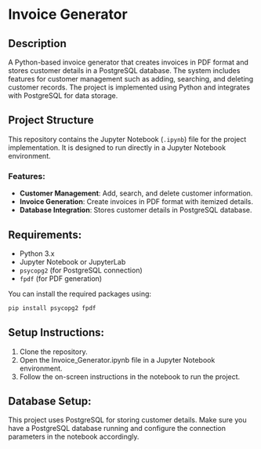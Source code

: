 # Invoice Generator

## Description
A Python-based invoice generator that creates invoices in PDF format and stores customer details in a PostgreSQL database. The system includes features for customer management such as adding, searching, and deleting customer records. The project is implemented using Python and integrates with PostgreSQL for data storage.

## Project Structure
This repository contains the Jupyter Notebook (`.ipynb`) file for the project implementation. It is designed to run directly in a Jupyter Notebook environment.

### Features:
- **Customer Management**: Add, search, and delete customer information.
- **Invoice Generation**: Create invoices in PDF format with itemized details.
- **Database Integration**: Stores customer details in PostgreSQL database.

## Requirements:
- Python 3.x
- Jupyter Notebook or JupyterLab
- `psycopg2` (for PostgreSQL connection)
- `fpdf` (for PDF generation)
  
You can install the required packages using:
```bash
pip install psycopg2 fpdf
```
## Setup Instructions:
1. Clone the repository.
2. Open the Invoice_Generator.ipynb file in a Jupyter Notebook environment.
3. Follow the on-screen instructions in the notebook to run the project.

## Database Setup:
This project uses PostgreSQL for storing customer details. Make sure you have a PostgreSQL database running and configure the connection parameters in the notebook accordingly.
